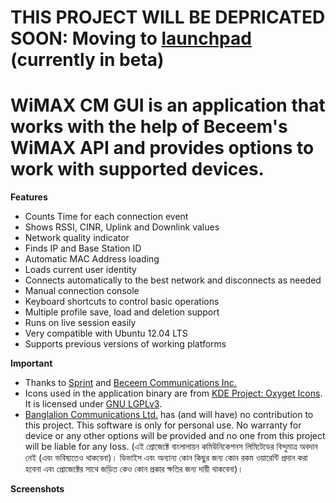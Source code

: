 # THIS PROJECT WILL BE DEPRICATED SOON: Moving to <a href='https://launchpad.net/~mdminhazulhaque/+archive/beceem-cscm'>launchpad</a> (currently in beta) #

# WiMAX CM GUI is an application that works with the help of Beceem's WiMAX API and provides options to work with supported devices. #

**Features**

  * Counts Time for each connection event
  * Shows RSSI, CINR, Uplink and Downlink values
  * Network quality indicator
  * Finds IP and Base Station ID
  * Automatic MAC Address loading
  * Loads current user identity
  * Connects automatically to the best network and disconnects as needed
  * Manual connection console
  * Keyboard shortcuts to control basic operations
  * Multiple profile save, load and deletion support
  * Runs on live session easily
  * Very compatible with Ubuntu 12.04 LTS
  * Supports previous versions of working platforms

**Important**

  * Thanks to <a href='http://www.sprint.com/'>Sprint</a> and <a href='http://www.beceem.com/'>Beceem Communications Inc.</a>
  * Icons used in the application binary are from <a href='http://www.oxygen-icons.org/'>KDE Project: Oxyget Icons</a>. It is licensed under <a href='http://www.gnu.org/licenses/lgpl-3.0.txt'>GNU LGPLv3</a>.
  * <a href='http://www.banglalionwimax.com/'>Banglalion Communications Ltd.</a> has (and will have) no contribution to this project. This software is only for personal use. No warranty for device or any other options will be provided and no one from this project will be liable for any loss. (এই প্রোজেক্টে বাংলালায়ন কমিউনিকেশনস লিমিটেডের বিন্দুমাত্র অবদান নেই (এবং ভবিষ্যতেও থাকবেনা)। ডিভাইস এবং অন্যান্য কোন কিছুর জন্য কোন রকম ওয়ারেন্টি প্রদান করা হবেনা এবং প্রোজেক্টের সাথে জড়িত কেও কোন প্রকার ক্ষতির জন্য দায়ী থাকবেনা)।

**Screenshots**

<a href='http://imgur.com/XmxtS'><img src='http://i.imgur.com/XmxtS.png' alt='' title='Hosted by imgur.com' /></a>

<a href='http://imgur.com/Ni6Dd'><img src='http://i.imgur.com/Ni6Dd.png' alt='' title='Hosted by imgur.com' /></a>

<a href='http://imgur.com/3LGok'><img src='http://i.imgur.com/3LGok.png' alt='' title='Hosted by imgur.com' /></a>

